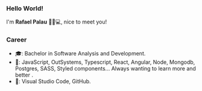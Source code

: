 ### Hello World! 
I'm **Rafael Palau** 👋👨💻, nice to meet you!

### Career
- 🎓: Bachelor in Software Analysis and Development.
- 💾: JavaScript, OutSystems, Typescript, React, Angular, Node, Mongodb, Postgres, SASS, Styled components... Always wanting to learn more and better .
- 🔧: Visual Studio Code, GitHub.          

